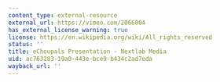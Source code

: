 ```yaml
---
content_type: external-resource
external_url: https://vimeo.com/2066004
has_external_license_warning: true
license: https://en.wikipedia.org/wiki/All_rights_reserved
status: ''
title: eChoupals Presentation - Nextlab Media
uid: ac763283-19a0-443e-bce9-b434c2ad7eda
wayback_url: ''
---
```

